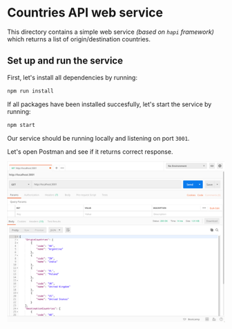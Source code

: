 # Countries API web service

This directory contains a simple web service _(based on `hapi` framework)_ which returns a list of origin/destination countries.

## Set up and run the service

First, let's install all dependencies by running:

```sh
npm run install
```

If all packages have been installed succesfully, let's start the service by running:

```sh
npm start
```

Our service should be running locally and listening on port `3001`.

Let's open Postman and see if it returns correct response.

![alt Postman GET Request/Response](Postman-GET-RequestResponse.png)
